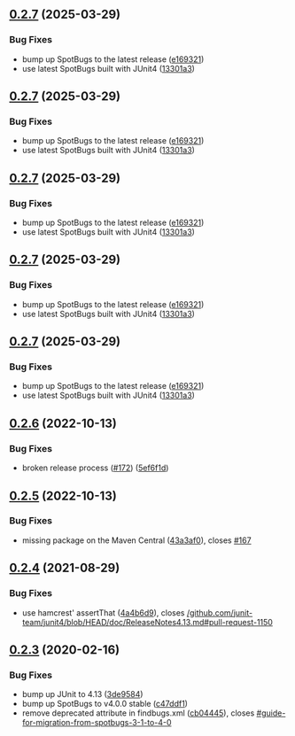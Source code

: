 ## [0.2.7](https://github.com/spotbugs/spotbugs-archetype/compare/0.2.6...0.2.7) (2025-03-29)


### Bug Fixes

* bump up SpotBugs to the latest release ([e169321](https://github.com/spotbugs/spotbugs-archetype/commit/e169321a00a48c7ec184c9173d6bf0762eef7eb1))
* use latest SpotBugs built with JUnit4 ([13301a3](https://github.com/spotbugs/spotbugs-archetype/commit/13301a38143758dc5c7c8ec511d73955f76457d2))

## [0.2.7](https://github.com/spotbugs/spotbugs-archetype/compare/0.2.6...0.2.7) (2025-03-29)


### Bug Fixes

* bump up SpotBugs to the latest release ([e169321](https://github.com/spotbugs/spotbugs-archetype/commit/e169321a00a48c7ec184c9173d6bf0762eef7eb1))
* use latest SpotBugs built with JUnit4 ([13301a3](https://github.com/spotbugs/spotbugs-archetype/commit/13301a38143758dc5c7c8ec511d73955f76457d2))

## [0.2.7](https://github.com/spotbugs/spotbugs-archetype/compare/0.2.6...0.2.7) (2025-03-29)


### Bug Fixes

* bump up SpotBugs to the latest release ([e169321](https://github.com/spotbugs/spotbugs-archetype/commit/e169321a00a48c7ec184c9173d6bf0762eef7eb1))
* use latest SpotBugs built with JUnit4 ([13301a3](https://github.com/spotbugs/spotbugs-archetype/commit/13301a38143758dc5c7c8ec511d73955f76457d2))

## [0.2.7](https://github.com/spotbugs/spotbugs-archetype/compare/0.2.6...0.2.7) (2025-03-29)


### Bug Fixes

* bump up SpotBugs to the latest release ([e169321](https://github.com/spotbugs/spotbugs-archetype/commit/e169321a00a48c7ec184c9173d6bf0762eef7eb1))
* use latest SpotBugs built with JUnit4 ([13301a3](https://github.com/spotbugs/spotbugs-archetype/commit/13301a38143758dc5c7c8ec511d73955f76457d2))

## [0.2.7](https://github.com/spotbugs/spotbugs-archetype/compare/0.2.6...0.2.7) (2025-03-29)


### Bug Fixes

* bump up SpotBugs to the latest release ([e169321](https://github.com/spotbugs/spotbugs-archetype/commit/e169321a00a48c7ec184c9173d6bf0762eef7eb1))
* use latest SpotBugs built with JUnit4 ([13301a3](https://github.com/spotbugs/spotbugs-archetype/commit/13301a38143758dc5c7c8ec511d73955f76457d2))

## [0.2.6](https://github.com/spotbugs/spotbugs-archetype/compare/0.2.5...0.2.6) (2022-10-13)


### Bug Fixes

* broken release process ([#172](https://github.com/spotbugs/spotbugs-archetype/issues/172)) ([5ef6f1d](https://github.com/spotbugs/spotbugs-archetype/commit/5ef6f1db2ac9f74bba2cb2a4fdde46c7a109fde4))

## [0.2.5](https://github.com/spotbugs/spotbugs-archetype/compare/0.2.4...0.2.5) (2022-10-13)


### Bug Fixes

* missing package on the Maven Central ([43a3af0](https://github.com/spotbugs/spotbugs-archetype/commit/43a3af0c4293086a2ee91d7014b63d3374de73c5)), closes [#167](https://github.com/spotbugs/spotbugs-archetype/issues/167)

## [0.2.4](https://github.com/spotbugs/spotbugs-archetype/compare/0.2.3...0.2.4) (2021-08-29)


### Bug Fixes

* use hamcrest' assertThat ([4a4b6d9](https://github.com/spotbugs/spotbugs-archetype/commit/4a4b6d96961344704d5d291292461bd060d47493)), closes [/github.com/junit-team/junit4/blob/HEAD/doc/ReleaseNotes4.13.md#pull-request-1150](https://github.com//github.com/junit-team/junit4/blob/HEAD/doc/ReleaseNotes4.13.md/issues/pull-request-1150)

## [0.2.3](https://github.com/spotbugs/spotbugs-archetype/compare/0.2.2...0.2.3) (2020-02-16)


### Bug Fixes

* bump up JUnit to 4.13 ([3de9584](https://github.com/spotbugs/spotbugs-archetype/commit/3de9584))
* bump up SpotBugs to v4.0.0 stable ([c47ddf1](https://github.com/spotbugs/spotbugs-archetype/commit/c47ddf1))
* remove deprecated attribute in findbugs.xml ([cb04445](https://github.com/spotbugs/spotbugs-archetype/commit/cb04445)), closes [#guide-for-migration-from-spotbugs-3-1-to-4-0](https://github.com/spotbugs/spotbugs-archetype/issues/guide-for-migration-from-spotbugs-3-1-to-4-0)
